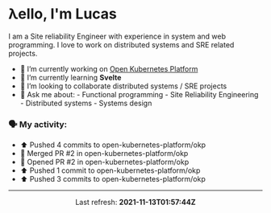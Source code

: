 # λello, I'm Lucas

I am a Site reliability Engineer with experience in system and web programming. I love to work on distributed systems and SRE related projects.

- 🔭 I’m currently working on [Open Kubernetes Platform](https://github.com/open-kubernetes-platform/okp)
- 🌱 I’m currently learning **Svelte**
- 👯 I’m looking to collaborate distributed systems / SRE projects
- 💬 Ask me about:
      - Functional programming
      - Site Reliability Engineering
      - Distributed systems
      - Systems design

### 🗣 My activity:

* ⬆️ Pushed 4 commits to open-kubernetes-platform/okp
* 🎉 Merged PR #2 in open-kubernetes-platform/okp
* 💪 Opened PR #2 in open-kubernetes-platform/okp
* ⬆️ Pushed 1 commit to open-kubernetes-platform/okp
* ⬆️ Pushed 3 commits to open-kubernetes-platform/okp
---

<p align="center">
  Last refresh: 
  <b>2021-11-13T01:57:44Z</b>
</p>
